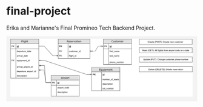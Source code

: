 # final-project
Erika and Marianne's Final Promineo Tech Backend Project.

![ERD Diagram](erd.png "ERD Diagram")
